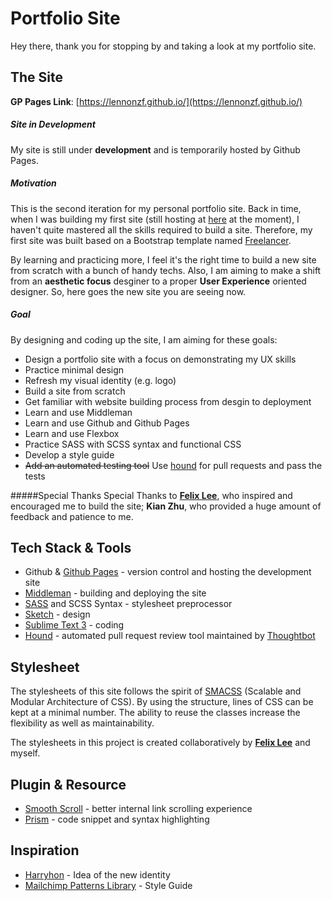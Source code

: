 # Portfolio Site
Hey there, thank you for stopping by and taking a look at my portfolio site.

## The Site
**GP Pages Link**: [https://lennonzf.github.io/](https://lennonzf.github.io/)

##### Site in Development
My site is still under **development** and is temporarily hosted by Github Pages.

##### Motivation
This is the second iteration for my personal portfolio site. Back in time, when I was building my first site (still hosting at [here](http://lennonzf.com/) at the moment), I haven't quite mastered all the skills required to build a site. Therefore, my first site was built based on a Bootstrap template named [Freelancer](https://startbootstrap.com/template-overviews/freelancer/).

By learning and practicing more, I feel it's the right time to build a new site from scratch with a bunch of handy techs. Also, I am aiming to make a shift from an **aesthetic focus** desginer to a proper **User Experience** oriented designer. So, here goes the new site you are seeing now.

##### Goal
By designing and coding up the site, I am aiming for these goals:

- Design a portfolio site with a focus on demonstrating my UX skills
- Practice minimal design
- Refresh my visual identity (e.g. logo)
- Build a site from scratch
- Get familiar with website building process from desgin to deployment
- Learn and use Middleman
- Learn and use Github and Github Pages
- Learn and use Flexbox
- Practice SASS with SCSS syntax and functional CSS
- Develop a style guide
- ~~Add an automated testing tool~~ Use [hound](https://houndci.com/) for pull requests and pass the tests

#####Special Thanks
Special Thanks to **[Felix Lee](http://felixlee.io/)**, who inspired and encouraged me to build the site; **Kian Zhu**, who provided a huge amount of feedback and patience to me.

## Tech Stack & Tools
- Github & [Github Pages](https://pages.github.com/) - version control and hosting the development site
- [Middleman](https://middlemanapp.com/) - building and deploying the site
- [SASS](http://sass-lang.com/) and SCSS Syntax - stylesheet preprocessor
- [Sketch](https://www.sketchapp.com/) - design
- [Sublime Text 3](https://www.sublimetext.com/) - coding
- [Hound](https://houndci.com/) - automated pull request review tool maintained by [Thoughtbot](https://thoughtbot.com/)

## Stylesheet
The stylesheets of this site follows the spirit of [SMACSS](https://smacss.com/) (Scalable and Modular Architecture of CSS). By using the structure, lines of CSS can be kept at a minimal number. The ability to reuse the classes increase the flexibility as well as maintainability.

The stylesheets in this project is created collaboratively by **[Felix Lee](http://felixlee.io/)** and myself.

## Plugin & Resource
- [Smooth Scroll](http://github.com/cferdinandi/smooth-scroll) - better internal link scrolling experience
- [Prism](http://prismjs.com/index.html) - code snippet and syntax highlighting

## Inspiration
- [Harryhon](http://www.harryhon.com/) - Idea of the new identity
- [Mailchimp Patterns Library](http://ux.mailchimp.com/patterns) - Style Guide
